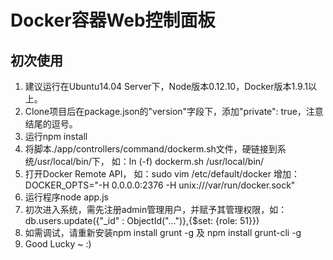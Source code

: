 # Docker容器Web控制面板
## 初次使用 ##
1. 建议运行在Ubuntu14.04 Server下，Node版本0.12.10，Docker版本1.9.1以上。
2. Clone项目后在package.json的"version"字段下，添加"private": true，注意结尾的逗号。
3. 运行npm install
4. 将脚本./app/controllers/command/dockerm.sh文件，硬链接到系统/usr/local/bin/下，
    如：ln (-f) dockerm.sh /usr/local/bin/
5. 打开Docker Remote API，
    如：sudo vim /etc/default/docker
    增加：DOCKER_OPTS="-H 0.0.0.0:2376 -H unix:///var/run/docker.sock"
6. 运行程序node app.js
7. 初次进入系统，需先注册admin管理用户，并赋予其管理权限，如：db.users.update({"_id" : ObjectId("...")},{$set: {role: 51}})
8. 如需调试，请重新安装npm install grunt -g 及 npm install grunt-cli -g
9. Good Lucky ~ :)
